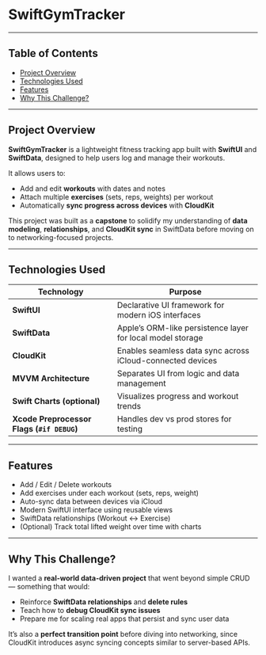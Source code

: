 # SwiftGymTracker

---

## Table of Contents

* [Project Overview](#project-overview)
* [Technologies Used](#technologies-used)
* [Features](#features)
* [Why This Challenge?](#why-this-challenge)
<!--* [What I Learned](#what-i-learned)-->
<!--* [What I Would Do Differently](#what-i-would-do-differently)-->
<!--* [App Showcase](#app-showcase)-->

---

## Project Overview

**SwiftGymTracker** is a lightweight fitness tracking app built with **SwiftUI** and **SwiftData**, designed to help users log and manage their workouts.

It allows users to:

* Add and edit **workouts** with dates and notes
* Attach multiple **exercises** (sets, reps, weights) per workout
* Automatically **sync progress across devices** with **CloudKit**

This project was built as a **capstone** to solidify my understanding of **data modeling**, **relationships**, and **CloudKit sync** in SwiftData before moving on to networking-focused projects.

---

## Technologies Used

| Technology                                 | Purpose                                                    |
| ------------------------------------------ | ---------------------------------------------------------- |
| **SwiftUI**                                | Declarative UI framework for modern iOS interfaces         |
| **SwiftData**                              | Apple’s ORM-like persistence layer for local model storage |
| **CloudKit**                               | Enables seamless data sync across iCloud-connected devices |
| **MVVM Architecture**                      | Separates UI from logic and data management                |
| **Swift Charts (optional)**                | Visualizes progress and workout trends                     |
| **Xcode Preprocessor Flags (`#if DEBUG`)** | Handles dev vs prod stores for testing                     |

---

## Features

* Add / Edit / Delete workouts
* Add exercises under each workout (sets, reps, weight)
* Auto-sync data between devices via iCloud
* Modern SwiftUI interface using reusable views
* SwiftData relationships (Workout ↔ Exercise)
* (Optional) Track total lifted weight over time with charts

---

## Why This Challenge?

I wanted a **real-world data-driven project** that went beyond simple CRUD — something that would:

* Reinforce **SwiftData relationships** and **delete rules**
* Teach how to **debug CloudKit sync issues**
* Prepare me for scaling real apps that persist and sync user data

It’s also a **perfect transition point** before diving into networking, since CloudKit introduces async syncing concepts similar to server-based APIs.

<!------->
<!---->
<!--## What I Learned-->
<!---->
<!--📘 **SwiftData Core Concepts**-->
<!---->
<!--* How to model `@Model` relationships and cascade deletes-->
<!--* Using `@Query` and predicates for dynamic data filtering-->
<!---->
<!--☁️ **CloudKit Sync**-->
<!---->
<!--* Setting up iCloud containers in Xcode-->
<!--* Handling sync delays and local caching-->
<!---->
<!--🎨 **SwiftUI Architecture**-->
<!---->
<!--* Clean MVVM separation-->
<!--* Reusable components (`WorkoutCardView`, `ExerciseRowView`)-->
<!--* Handling sheet presentations and navigation stacks-->
<!---->
<!--🧩 **Dev vs Prod Config**-->
<!---->
<!--* Using `#if DEBUG` for an in-memory store during testing-->
<!--* Switching to persistent CloudKit-enabled store in production-->
<!---->
<!------->
<!---->
<!--## What I Would Do Differently-->
<!---->
<!--* Add **error handling** and **loading states** for CloudKit sync-->
<!--* Improve **data visualization** with charts and summaries-->
<!--* Explore **CloudKit sharing** for multi-user workout tracking-->
<!--* Implement a **unit testing suite** for data and logic-->
<!---->
<!------->
<!---->
<!--## App Showcase-->
<!---->
<!---->
<!--### Snippet List-->
<!---->
<!--Browse all your saved snippets in a clean, scrollable list. Each snippet shows the **title**, **programming language**, and **creation date** for quick reference. Swipe to delete snippets or tap on a snippet to view details.-->
<!---->
<!--![Snippet List](https://github.com/user-attachments/assets/dd290076-0c72-45bb-bd2f-387c1c3c72c5)-->
<!---->
